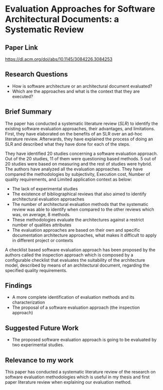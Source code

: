 # Evaluation Approaches for Software Architectural Documents: a Systematic Review
## Paper Link

https://dl.acm.org/doi/abs/10.1145/3084226.3084253

## Research Questions

- How is software architecture or an architectural document evaluated? 
- Which are the approaches and what is the context that they are executed?

## Brief Summary

The paper has conducted a systematic literature review (*SLR*) to identify the existing software evaluation approaches, their advantages, and limitations. First, they have elaborated on the benefits of an SLR over an ad-hoc literature review. Afterwards, they have explained the process of doing an SLR and described what they have done for each of the steps.

They have identified 20 studies concerning a software evaluation approach. Out of the 20 studies, 11 of them were questioning based methods. 5 out of 20 studies were based on measuring and the rest of studies were hybrid. The authors have analyzed all the evaluation approaches. They have compared the methodologies by subjectivity, Execution cost, Number of quality requirements, and Limited application context as below:

- The lack of experimental studies
- The existence of bibliographical reviews that also aimed to identify architectural evaluation approaches
- The number of architectural evaluation methods that the systematic review was able to identify when compared to the other reviews which was, on average, 8 methods.
- These methodologies evaluate the architectures against a restrict number of qualities attributes
- The evaluation approaches  are based on their own and specific documentation architecture approaches, what makes it difficult to apply in different project or contexts

A checklist based software evaluation approach has been proposed by the authors called the inspection approach which is  composed by a configurable checklist that evaluates the suitability of the architecture model, described by means of an architectural document, regarding the specified quality requirements.

## Findings

-  A more complete identification of evaluation methods and its characterization
-  The proposal of a software evaluation approach (the inspection approach)

## Suggested Future Work

- The proposed software evaluation approach is going to be evaluated by two experimental studies. 
  
## Relevance to my work

This paper has conducted a systematic literature review of the research on software evaluation methodologies which is useful in my thesis and first paper literature review when explaining our evaluation method.